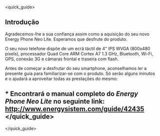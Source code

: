 <quick_guide>
## Introdução

Agradecemos-lhe a sua confiança assim como a aquisição do seu novo Energy Phone Neo Lite. Esperamos que desfrute do produto.

O seu novo telefone dispõe de um ecrã táctil de 4" IPS WVGA (800x480 píxels), processador Quad Core ARM Cortex A7 1.3 GHz, Bluetooth, Wi-Fi, GPS, conexão 3G e câmaras frontal e traseira com flash.

Antes de começar a desfrutar do seu smartphone, aconselhamos ler a presente guia para familiarizar-se com o produto. Só serão alguns minutos e o ajudará a aproveitar todas as prestações do mesmo:


## <unique> * Encontrará o manual completo do *Energy Phone Neo Lite* no seguinte link:  http://www.energysistem.com/guide/42435 </unique> </quick_guide>

</quick_guide>
